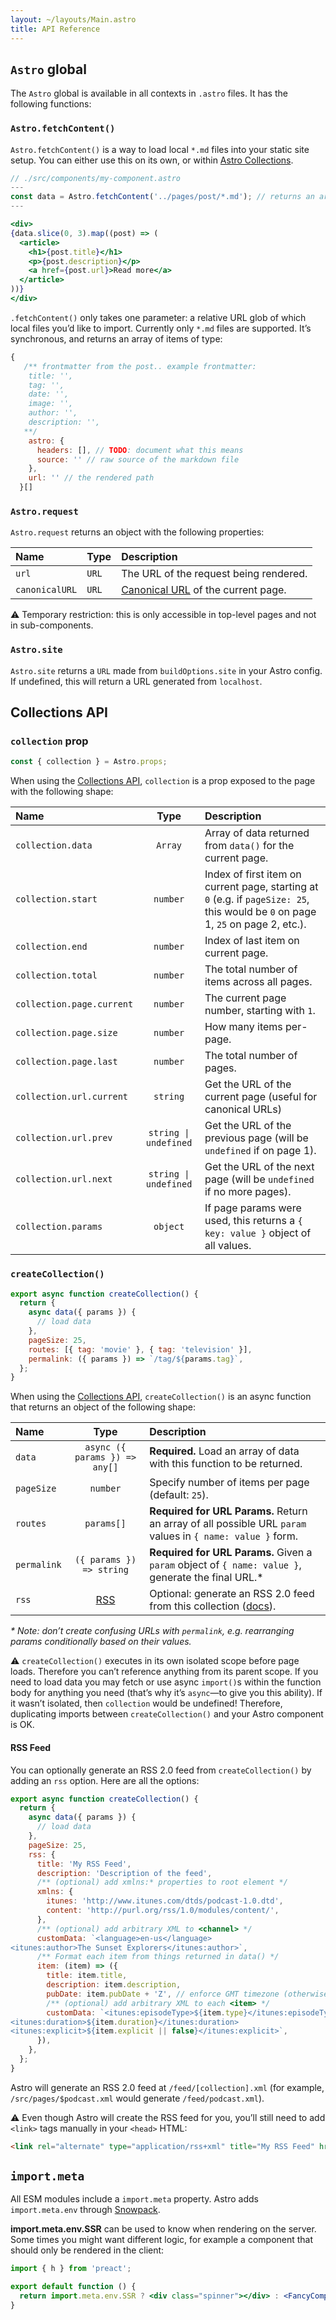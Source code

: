 ```yaml
---
layout: ~/layouts/Main.astro
title: API Reference
---
```


## `Astro` global

The `Astro` global is available in all contexts in `.astro` files. It has the following functions:

### `Astro.fetchContent()`

`Astro.fetchContent()` is a way to load local `*.md` files into your static site setup. You can either use this on its own, or within [Astro Collections][docs-collections].

```jsx
// ./src/components/my-component.astro
---
const data = Astro.fetchContent('../pages/post/*.md'); // returns an array of posts that live at ./src/pages/post/*.md
---

<div>
{data.slice(0, 3).map((post) => (
  <article>
    <h1>{post.title}</h1>
    <p>{post.description}</p>
    <a href={post.url}>Read more</a>
  </article>
))}
</div>
```

`.fetchContent()` only takes one parameter: a relative URL glob of which local files you’d like to import. Currently only `*.md` files are supported. It’s synchronous, and returns an array of items of type:

```js
{
   /** frontmatter from the post.. example frontmatter:
    title: '',
    tag: '',
    date: '',
    image: '',
    author: '',
    description: '',
   **/
    astro: {
      headers: [], // TODO: document what this means
      source: '' // raw source of the markdown file
    },
    url: '' // the rendered path
  }[]
```

### `Astro.request`

`Astro.request` returns an object with the following properties:

| Name           | Type  | Description                                     |
| :------------- | :---- | :---------------------------------------------- |
| `url`          | `URL` | The URL of the request being rendered.          |
| `canonicalURL` | `URL` | [Canonical URL][canonical] of the current page. |

⚠️ Temporary restriction: this is only accessible in top-level pages and not in sub-components.

### `Astro.site`

`Astro.site` returns a `URL` made from `buildOptions.site` in your Astro config. If undefined, this will return a URL generated from `localhost`.

## Collections API
### `collection` prop

```jsx
const { collection } = Astro.props;
```

When using the [Collections API][docs-collections], `collection` is a prop exposed to the page with the following shape:

| Name                      |         Type          | Description                                                                                                                       |
| :------------------------ | :-------------------: | :-------------------------------------------------------------------------------------------------------------------------------- |
| `collection.data`         |        `Array`        | Array of data returned from `data()` for the current page.                                                                        |
| `collection.start`        |       `number`        | Index of first item on current page, starting at `0` (e.g. if `pageSize: 25`, this would be `0` on page 1, `25` on page 2, etc.). |
| `collection.end`          |       `number`        | Index of last item on current page.                                                                                               |
| `collection.total`        |       `number`        | The total number of items across all pages.                                                                                       |
| `collection.page.current` |       `number`        | The current page number, starting with `1`.                                                                                       |
| `collection.page.size`    |       `number`        | How many items per-page.                                                                                                          |
| `collection.page.last`    |       `number`        | The total number of pages.                                                                                                        |
| `collection.url.current`  |       `string`        | Get the URL of the current page (useful for canonical URLs)                                                                       |
| `collection.url.prev`     | `string \| undefined` | Get the URL of the previous page (will be `undefined` if on page 1).                                                              |
| `collection.url.next`     | `string \| undefined` | Get the URL of the next page (will be `undefined` if no more pages).                                                              |
| `collection.params`       |       `object`        | If page params were used, this returns a `{ key: value }` object of all values.                                                   |

### `createCollection()`

```jsx
export async function createCollection() {
  return {
    async data({ params }) {
      // load data
    },
    pageSize: 25,
    routes: [{ tag: 'movie' }, { tag: 'television' }],
    permalink: ({ params }) => `/tag/${params.tag}`,
  };
}
```

When using the [Collections API][docs-collections], `createCollection()` is an async function that returns an object of the following shape:

| Name        |             Type              | Description                                                                                                |
| :---------- | :---------------------------: | :--------------------------------------------------------------------------------------------------------- |
| `data`      | `async ({ params }) => any[]` | **Required.** Load an array of data with this function to be returned.                                     |
| `pageSize`  |           `number`            | Specify number of items per page (default: `25`).                                                          |
| `routes`    |          `params[]`           | **Required for URL Params.** Return an array of all possible URL `param` values in `{ name: value }` form. |
| `permalink` |   `({ params }) => string`    | **Required for URL Params.** Given a `param` object of `{ name: value }`, generate the final URL.\*        |
| `rss`       |          [RSS][rss]           | Optional: generate an RSS 2.0 feed from this collection ([docs][rss]).                                     |

_\* Note: don’t create confusing URLs with `permalink`, e.g. rearranging params conditionally based on their values._

⚠️ `createCollection()` executes in its own isolated scope before page loads. Therefore you can’t reference anything from its parent scope. If you need to load data you may fetch or use async `import()`s within the function body for anything you need (that’s why it’s `async`—to give you this ability). If it wasn’t isolated, then `collection` would be undefined! Therefore, duplicating imports between `createCollection()` and your Astro component is OK.

#### RSS Feed

You can optionally generate an RSS 2.0 feed from `createCollection()` by adding an `rss` option. Here are all the options:

```jsx
export async function createCollection() {
  return {
    async data({ params }) {
      // load data
    },
    pageSize: 25,
    rss: {
      title: 'My RSS Feed',
      description: 'Description of the feed',
      /** (optional) add xmlns:* properties to root element */
      xmlns: {
        itunes: 'http://www.itunes.com/dtds/podcast-1.0.dtd',
        content: 'http://purl.org/rss/1.0/modules/content/',
      },
      /** (optional) add arbitrary XML to <channel> */
      customData: `<language>en-us</language>
<itunes:author>The Sunset Explorers</itunes:author>`,
      /** Format each item from things returned in data() */
      item: (item) => ({
        title: item.title,
        description: item.description,
        pubDate: item.pubDate + 'Z', // enforce GMT timezone (otherwise it’ll be different based on where it’s built)
        /** (optional) add arbitrary XML to each <item> */
        customData: `<itunes:episodeType>${item.type}</itunes:episodeType>
<itunes:duration>${item.duration}</itunes:duration>
<itunes:explicit>${item.explicit || false}</itunes:explicit>`,
      }),
    },
  };
}
```

Astro will generate an RSS 2.0 feed at `/feed/[collection].xml` (for example, `/src/pages/$podcast.xml` would generate `/feed/podcast.xml`).

⚠️ Even though Astro will create the RSS feed for you, you’ll still need to add `<link>` tags manually in your `<head>` HTML:

```html
<link rel="alternate" type="application/rss+xml" title="My RSS Feed" href="/feed/podcast.xml" />
```

## `import.meta`

All ESM modules include a `import.meta` property. Astro adds `import.meta.env` through [Snowpack](https://www.snowpack.dev/).

**import.meta.env.SSR** can be used to know when rendering on the server. Some times you might want different logic, for example a component that should only be rendered in the client:

```jsx
import { h } from 'preact';

export default function () {
  return import.meta.env.SSR ? <div class="spinner"></div> : <FancyComponent />;
}
```

[canonical]: https://en.wikipedia.org/wiki/Canonical_link_element
[config]: ../README.md#%EF%B8%8F-configuration
[docs-collections]: ./collections.md
[rss]: #-rss-feed

